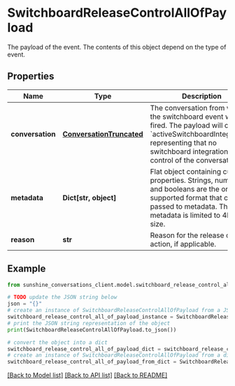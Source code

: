 # SwitchboardReleaseControlAllOfPayload

The payload of the event. The contents of this object depend on the type of event.

## Properties

Name | Type | Description | Notes
------------ | ------------- | ------------- | -------------
**conversation** | [**ConversationTruncated**](ConversationTruncated.md) | The conversation from which the switchboard event was fired. The payload will omit &#x60;activeSwitchboardIntegration&#x60;, representing that no switchboard integration is in control of the conversation. | [optional] 
**metadata** | **Dict[str, object]** | Flat object containing custom properties. Strings, numbers and booleans  are the only supported format that can be passed to metadata. The metadata is limited to 4KB in size.  | [optional] 
**reason** | **str** | Reason for the release control action, if applicable. | [optional] 

## Example

```python
from sunshine_conversations_client.model.switchboard_release_control_all_of_payload import SwitchboardReleaseControlAllOfPayload

# TODO update the JSON string below
json = "{}"
# create an instance of SwitchboardReleaseControlAllOfPayload from a JSON string
switchboard_release_control_all_of_payload_instance = SwitchboardReleaseControlAllOfPayload.from_json(json)
# print the JSON string representation of the object
print(SwitchboardReleaseControlAllOfPayload.to_json())

# convert the object into a dict
switchboard_release_control_all_of_payload_dict = switchboard_release_control_all_of_payload_instance.to_dict()
# create an instance of SwitchboardReleaseControlAllOfPayload from a dict
switchboard_release_control_all_of_payload_from_dict = SwitchboardReleaseControlAllOfPayload.from_dict(switchboard_release_control_all_of_payload_dict)
```
[[Back to Model list]](../README.md#documentation-for-models) [[Back to API list]](../README.md#documentation-for-api-endpoints) [[Back to README]](../README.md)


